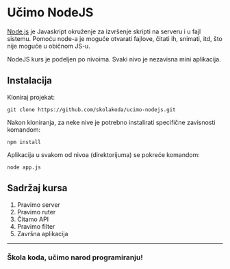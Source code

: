 # Učimo NodeJS

[Node.js](https://nodejs.org/) je Javaskript okruženje za izvršenje skripti na serveru i u fajl sistemu. Pomoću node-a je moguće otvarati fajlove, čitati ih, snimati, itd, što nije moguće u običnom JS-u.

NodeJS kurs je podeljen po nivoima. Svaki nivo je nezavisna mini aplikacija.

## Instalacija

Kloniraj projekat:

```
git clone https://github.com/skolakoda/ucimo-nodejs.git
```

Nakon kloniranja, za neke nive je potrebno instalirati specifične zavisnosti komandom:

```
npm install
```

Aplikacija u svakom od nivoa (direktorijuma) se pokreće komandom:

```
node app.js
```

## Sadržaj kursa

1. Pravimo server
2. Pravimo ruter
3. Čitamo API
4. Pravimo filter
5. Završna aplikacija


---
### Škola koda, učimo narod programiranju!
